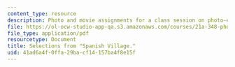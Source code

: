 ```yaml
---
content_type: resource
description: Photo and movie assignments for a class session on photo-essays and photo-ethnography.
file: https://ol-ocw-studio-app-qa.s3.amazonaws.com/courses/21a-348-photography-and-truth-spring-2008/41ad6a4f0ffa29bacf14157ba4f8e15f_MIT21A_348S08_village.pdf
file_type: application/pdf
resourcetype: Document
title: Selections from "Spanish Village."
uid: 41ad6a4f-0ffa-29ba-cf14-157ba4f8e15f
---
```

